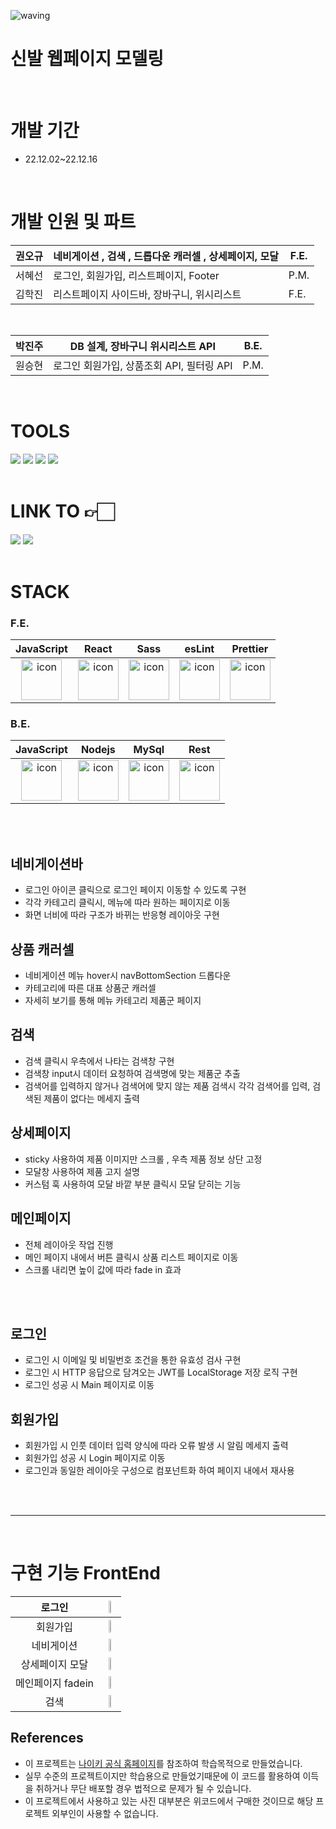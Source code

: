 ![waving](https://capsule-render.vercel.app/api?type=waving&height=200&fontAlignY=40&text=NIWEKI&color=gradient)

<h1>신발 웹페이지 모델링</h1>

</br>

# 개발 기간

- 22.12.02~22.12.16
</br>

# 개발 인원 및 파트

| 권오규 | 네비게이션 , 검색 , 드롭다운 캐러셀 , 상세페이지, 모달 | F.E. |
| --- | --- | --- |
| 서혜선 | 로그인, 회원가입, 리스트페이지, Footer | P.M. |
| 김학진 | 리스트페이지 사이드바, 장바구니, 위시리스트 | F.E. |

</br>

| 박진주 | DB 설계, 장바구니 위시리스트 API | B.E. |
| --- | --- | --- |
| 원승현 | 로그인 회원가입, 상품조회 API, 필터링 API | P.M. |

</br>



# TOOLS

<div>
<img src="https://img.shields.io/badge/Git-F05032?style=flat&logo=Git&logoColor=white"/>
<img src="https://img.shields.io/badge/GitHub-181717?style=flat&logo=GitHub&logoColor=white"/>
<img src="https://img.shields.io/badge/Slack-4A154B?style=flat&logo=Slack&logoColor=white"/>
<img src="https://img.shields.io/badge/VSCode-007ACC?style=flat&logo=Visual Studio Code&logoColor=white"/>
</div>

</br>

# LINK TO 👉🏻

<div>
<a href='https://trello.com/b/k1QJ1bBl/40%EA%B8%B0-niweke-1st-project'><img src="https://img.shields.io/badge/Trello-0052CC?style=flat&logo=Trello&logoColor=white" /></a>
<a href='https://prairie-zipper-83c.notion.site/Team-Notion-b4495c87e78040c4958807d54115ee3f'><img src="https://img.shields.io/badge/Notion-000000?style=flat&logo=Notion&logoColor=white"/></a>
</div>

</br>

# STACK

### F.E.

|JavaScript|React|Sass|esLint|Prettier|
| :--: | :--: | :--: | :--: | :--: |
| <img src="https://techstack-generator.vercel.app/js-icon.svg" alt="icon" width="65" height="65" /> | <img src="https://techstack-generator.vercel.app/react-icon.svg" alt="icon" width="65" height="65" /> | <img src="https://techstack-generator.vercel.app/sass-icon.svg" alt="icon" width="65" height="65" /></div> | <img src="https://techstack-generator.vercel.app/eslint-icon.svg" alt="icon" width="65" height="65" /> | <img src="https://techstack-generator.vercel.app/prettier-icon.svg" alt="icon" width="65" height="65" /> |



### B.E.

|JavaScript|Nodejs|MySql|Rest|
| :--: | :--: | :--: | :--: |
| <img src="https://techstack-generator.vercel.app/js-icon.svg" alt="icon" width="65" height="65" /> | <img src="https://techstack-generator.vercel.app/nginx-icon.svg" alt="icon" width="65" height="65" /> | <img src="https://techstack-generator.vercel.app/mysql-icon.svg" alt="icon" width="65" height="65" /> | <img src="https://techstack-generator.vercel.app/restapi-icon.svg" alt="icon" width="65" height="65" /> |

</br>


</br>

## 네비게이션바 
- 로그인 아이콘 클릭으로 로그인 페이지 이동할 수 있도록 구현
- 각각 카테고리 클릭시, 메뉴에 따라 원하는 페이지로 이동
- 화면 너비에 따라 구조가 바뀌는 반응형 레이아웃 구현

## 상품 캐러셀
- 네비게이션 메뉴 hover시 navBottomSection 드롭다운
- 카테고리에 따른 대표 상품군 캐러셀
- 자세히 보기를 통해 메뉴 카테고리 제품군 페이지 

## 검색
- 검색 클릭시 우측에서 나타는 검색창 구현
- 검색창 input시 데이터 요청하여 검색명에 맞는 제품군 추출
- 검색어를 입력하지 않거나 검색어에 맞지 않는 제품 검색시 각각 검색어를 입력, 검색된 제품이 없다는 메세지 출력 

## 상세페이지 
- sticky 사용하여 제품 이미지만 스크롤 , 우측 제품 정보 상단 고정
- 모달창 사용하여 제품 고지 설명
- 커스텀 훅 사용하여 모달 바깥 부분 클릭시 모달 닫히는 기능

## 메인페이지
- 전체 레이아웃 작업 진행
- 메인 페이지 내에서 버튼 클릭시 상품 리스트 페이지로 이동
- 스크롤 내리면 높이 값에 따라 fade in 효과

</br>
</br>

## 로그인
- 로그인 시 이메일 및 비밀번호 조건을 통한 유효성 검사 구현
- 로그인 시 HTTP 응답으로 담겨오는 JWT를 LocalStorage 저장 로직 구현
- 로그인 성공 시 Main 페이지로 이동

## 회원가입
- 회원가입 시 인풋 데이터 입력 양식에 따라 오류 발생 시 알림 메세지 출력
- 회원가입 성공 시 Login 페이지로 이동
- 로그인과 동일한 레이아웃 구성으로 컴포넌트화 하여 페이지 내에서 재사용


</br>
</br>

------

</br>

# 구현 기능  FrontEnd

| 로그인 | <img width=30% src=https://user-images.githubusercontent.com/117628412/210352969-c0388e86-f8b1-417a-ae48-fa3073a3166e.gif> |
| :--: | :--: |
| 회원가입 | <img width=30% src=https://user-images.githubusercontent.com/117628412/210353217-4f7275be-f915-47b5-b31c-cb08660d038a.gif> |
| 네비게이션  | <img width=30% src=https://user-images.githubusercontent.com/117628412/210353127-faa27bc4-c00c-4bc0-9da8-f1eb6b4ba8ae.gif> |
| 상세페이지 모달 | <img width=30% src=https://user-images.githubusercontent.com/117628412/210353338-1f71298a-2668-487e-8e5f-d0869f124fcc.gif> |
| 메인페이지 fadein | <img width=30% src=https://user-images.githubusercontent.com/117628412/210353855-ee47954d-c5af-46d3-85d1-49ac586d5179.gif> |
| 검색 | <img width=30% src="https://user-images.githubusercontent.com/117628412/210353734-7466faa2-99cd-48ec-86f3-f8dfe9ad36ad.gif"> |


## References 
* 이 프로젝트는 [나이키 공식 홈페이지](https://www.nike.com/kr/)를 참조하여 학습목적으로 만들었습니다. 
* 실무 수준의 프로젝트이지만 학습용으로 만들었기때문에 이 코드를 활용하여 이득을 취하거나 무단 배포할 경우 법적으로 문제가 될 수 있습니다. 
* 이 프로젝트에서 사용하고 있는 사진 대부분은 위코드에서 구매한 것이므로 해당 프로젝트 외부인이 사용할 수 없습니다. 
